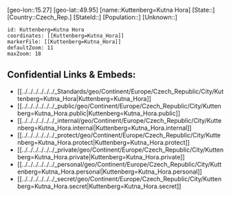 ﻿---
location: [49.95,15.27]
mapzoom: [7,12] 
mapmarker: city 
type: City
tags:
- geo/City


SpocWebEntityId: 31714
isDeleted: false
confidential: public

---
[geo-lon::15.27]
[geo-lat::49.95]
[name::Kuttenberg=Kutna Hora]
[State::]
[Country::Czech_Rep.]
[StateId::]
[Population::]
[Unknown::]


```leaflet
id: Kuttenberg=Kutna Hora
coordinates: [[Kuttenberg=Kutna_Hora]]
markerFile: [[Kuttenberg=Kutna_Hora]]
defaultZoom: 11 
maxZoom: 18
```


## Confidential Links & Embeds: 
- [[../../../../../../_Standards/geo/Continent/Europe/Czech_Republic/City/Kuttenberg=Kutna_Hora|Kuttenberg=Kutna_Hora]] 
- [[../../../../../../_public/geo/Continent/Europe/Czech_Republic/City/Kuttenberg=Kutna_Hora.public|Kuttenberg=Kutna_Hora.public]] 
- [[../../../../../../_internal/geo/Continent/Europe/Czech_Republic/City/Kuttenberg=Kutna_Hora.internal|Kuttenberg=Kutna_Hora.internal]] 
- [[../../../../../../_protect/geo/Continent/Europe/Czech_Republic/City/Kuttenberg=Kutna_Hora.protect|Kuttenberg=Kutna_Hora.protect]] 
- [[../../../../../../_private/geo/Continent/Europe/Czech_Republic/City/Kuttenberg=Kutna_Hora.private|Kuttenberg=Kutna_Hora.private]] 
- [[../../../../../../_personal/geo/Continent/Europe/Czech_Republic/City/Kuttenberg=Kutna_Hora.personal|Kuttenberg=Kutna_Hora.personal]] 
- [[../../../../../../_secret/geo/Continent/Europe/Czech_Republic/City/Kuttenberg=Kutna_Hora.secret|Kuttenberg=Kutna_Hora.secret]] 
